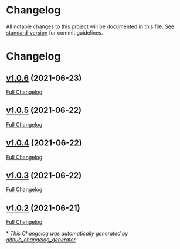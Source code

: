 # Changelog

All notable changes to this project will be documented in this file. See [standard-version](https://github.com/conventional-changelog/standard-version) for commit guidelines.

# Changelog

## [v1.0.6](https://github.com/a133xz/electron-heic-png/tree/v1.0.6) (2021-06-23)

[Full Changelog](https://github.com/a133xz/electron-heic-png/compare/v1.0.5...v1.0.6)

## [v1.0.5](https://github.com/a133xz/electron-heic-png/tree/v1.0.5) (2021-06-22)

[Full Changelog](https://github.com/a133xz/electron-heic-png/compare/v1.0.4...v1.0.5)

## [v1.0.4](https://github.com/a133xz/electron-heic-png/tree/v1.0.4) (2021-06-22)

[Full Changelog](https://github.com/a133xz/electron-heic-png/compare/v1.0.3...v1.0.4)

## [v1.0.3](https://github.com/a133xz/electron-heic-png/tree/v1.0.3) (2021-06-22)

[Full Changelog](https://github.com/a133xz/electron-heic-png/compare/v1.0.2...v1.0.3)

## [v1.0.2](https://github.com/a133xz/electron-heic-png/tree/v1.0.2) (2021-06-21)

[Full Changelog](https://github.com/a133xz/electron-heic-png/compare/103ce3f30c39e137fa8a55f007c03e83828aefe9...v1.0.2)



\* *This Changelog was automatically generated by [github_changelog_generator](https://github.com/github-changelog-generator/github-changelog-generator)*
